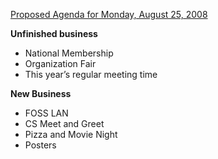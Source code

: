 <u>Proposed Agenda for Monday, August 25, 2008</u>

<b>Unfinished business</b>
-  National Membership
-  Organization Fair
-  This year’s regular meeting time

<b>New Business</b>
-  FOSS LAN
-  CS Meet and Greet
-  Pizza and Movie Night
-  Posters
